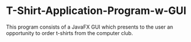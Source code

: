 # T-Shirt-Application-Program-w-GUI
This program consists of a JavaFX GUI which presents to the user an opportunity to order t-shirts from the computer club.

